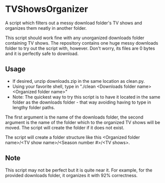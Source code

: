 # TVShowsOrganizer
A script which filters out a messy download folder's TV shows and organizes them neatly in another folder.

This script should work fine with any unorganized downloads folder containing TV shows.
The repository contains one huge messy downloads folder to try out the script with, however. Don't worry, its files are 0 bytes and it is perfectly safe to download.

## Usage
  - If desired, unzip downloads.zip in the same location as clean.py.
  - Using your favorite shell, type in "./clean \<Downloads folder name\> \<Organized folder name\>"
  - Note: The quickest way to try this script is to have it located in the same folder as the downloads folder - that way avoiding having to type in lengthy folder paths.
  
The first argument is the name of the downloads folder, the second argument is the name of the folder which to the organized TV shows will be moved. The script will create the folder if it does not exist. 

The script will create a folder structure like this \<Organized folder name\>\/\<TV show name\>\/\<Season number #\>\/\<TV shows\>.
  
## Note
This script may not be perfect but it is quite near it. For example, for the provided downloads folder, it organizes it with 92% correctness.
